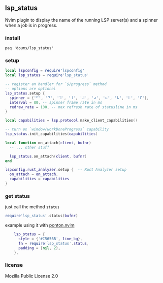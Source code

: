 ## lsp_status

Nvim plugin to display the name of the running LSP server(s) and a spinner when a job is in progress.

### install

```
paq 'doums/lsp_status'
```

### setup
```lua
local lspconfig = require'lspconfig'
local lsp_status = require'lsp_status'

-- register an handler for `$/progress` method
-- options are optional
lsp_status.setup {
  spinner = {'⠋', '⠙', '⠹', '⠸', '⠼', '⠴', '⠦', '⠧', '⠇', '⠏'},
  interval = 80, -- spinner frame rate in ms
  redraw_rate = 100, -- max refresh rate of statusline in ms
}

local capabilities = lsp.protocol.make_client_capabilities()

-- turn on `window/workDoneProgress` capability
lsp_status.init_capabilities(capabilities)

local function on_attach(client, bufnr)
  -- ... other stuff

  lsp_status.on_attach(client, bufnr)
end

lspconfig.rust_analyzer.setup {  -- Rust Analyzer setup
  on_attach = on_attach,
  capabilities = capabilities
}
```

### get status

just call the method `status`
```lua
require'lsp_status'.status(bufnr)
```

example using it with [ponton.nvim](https://github.com/doums/ponton.nvim)
```lua
    lsp_status = {
      style = {'#C5656B', line_bg},
      fn = require'lsp_status'.status,
      padding = {nil, 2},
    },
```

### license
Mozilla Public License 2.0
